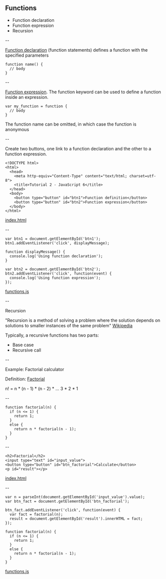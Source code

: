 ## Functions

- Function declaration
- Function expression
- Recursion

--

[Function declaration](https://developer.mozilla.org/en-US/docs/Web/JavaScript/Reference/Statements/function) (function statements) defines a function with the specified parameters

```
function name() {
  // body
}
```

--

[Function expression](https://developer.mozilla.org/en-US/docs/web/JavaScript/Reference/Operators/function). The function keyword can be used to define a function inside an expression.

```
var my_function = function {
  // body
}
```

The function name can be omitted, in which case the function is anonymous

--

Create two buttons, one link to a function declaration and the other to a function expression.

```
<!DOCTYPE html>
<html>
  <head>
    <meta http-equiv="Content-Type" content="text/html; charset=utf-8">
    <title>Tutorial 2 - JavaScript 6</title>
  </head>
  <body>
    <button type="button" id="btn1">Function definition</button>
    <button type="button" id="btn2">Function expression</button>
  </body>
</html>
```

[index.html](https://github.com/mariancross/javascript-tutorial/blob/1b9e65d35e8dd61b56b8413c792e3879cd2673c4/index.html)

--

```
var btn1 = document.getElementById('btn1');
btn1.addEventListener('click', displayMessage);

function displayMessage() {
  console.log('Using function declaration');
}

var btn2 = document.getElementById('btn2');
btn2.addEventListener('click', function(event) {
  console.log('Using function expression');
});
```

[functions.js](https://github.com/mariancross/javascript-tutorial/blob/1b9e65d35e8dd61b56b8413c792e3879cd2673c4/functions.js)

--

Recursion

"Recursion is a method of solving a problem where the solution depends on solutions to smaller instances of the same problem" [Wikipedia](https://en.wikipedia.org/wiki/Recursion_(computer_science))

Typically, a recursive functions has two parts:

* Base case
* Recursive call

--

Example: Factorial calculator

Definition: [Factorial](https://en.wikipedia.org/wiki/Factorial)

n! = n * (n - 1) * (n - 2) * ... 3 * 2 * 1

--

```
function factorial(n) {
  if (n <= 1) {
    return 1;
  }
  else {
    return n * factorial(n - 1);
  }
}
```

--

```
<h2>Factorial</h2>
<input type="text" id="input_value">
<button type="button" id="btn_factorial">Calculate</button>
<p id="result"></p>
```

[index.html](https://github.com/mariancross/javascript-tutorial/blob/923d7c6b1ea61375123d3069be8d3c4901d461fa/index.html)

--

```
var n = parseInt(document.getElementById('input_value').value);
var btn_fact = document.getElementById('btn_factorial');

btn_fact.addEventListener('click', function(event) {
  var fact = factorial(n);
  result = document.getElementById('result').innerHTML = fact;
});

function factorial(n) {
  if (n <= 1) {
    return 1;
  }
  else {
    return n * factorial(n - 1);
  }
}
````

[functions.js](https://github.com/mariancross/javascript-tutorial/blob/923d7c6b1ea61375123d3069be8d3c4901d461fa/functions.js)